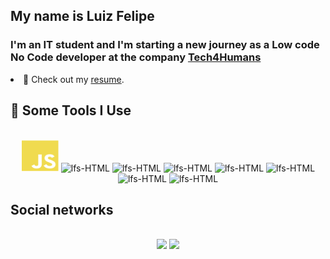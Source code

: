   ## My name is Luiz Felipe
  ### I'm an IT student and I'm starting a new journey as a Low code No Code developer at the company [Tech4Humans](https://www.linkedin.com/company/tech4humans-brasil/)
 
 
 <li>📙 Check out my <a href="https://luizfelipedesouza95.github.io/resume/">resume</a>.</li>
  
<h2>🚀 Some Tools I Use</h2>
<div align="center"><br>
  <img alt="lfs-Js" height="50" width="60" src="https://raw.githubusercontent.com/devicons/devicon/master/icons/javascript/javascript-plain.svg">
  <img alt="lfs-HTML" height="50" width="60" src="https://cdn.jsdelivr.net/gh/devicons/devicon/icons/html5/html5-plain-wordmark.svg" />
  <img alt="lfs-HTML" height="50" width="60" src="https://cdn.jsdelivr.net/gh/devicons/devicon/icons/bootstrap/bootstrap-original-wordmark.svg" />
  <img alt="lfs-HTML" height="50" width="65" src="https://cdn.jsdelivr.net/gh/devicons/devicon/icons/nodejs/nodejs-original-wordmark.svg" />
  <img alt="lfs-HTML" height="50" width="65" src="https://cdn.jsdelivr.net/gh/devicons/devicon/icons/git/git-plain-wordmark.svg" />
  <img alt="lfs-HTML" height="50" width="65" src="https://cdn.jsdelivr.net/gh/devicons/devicon/icons/mysql/mysql-original-wordmark.svg" />
  <img alt="lfs-HTML" height="50" width="65" src="https://cdn.jsdelivr.net/gh/devicons/devicon/icons/css3/css3-plain-wordmark.svg" />
  <img alt="lfs-HTML" height="50" width="65" src="https://cdn.jsdelivr.net/gh/devicons/devicon/icons/typescript/typescript-original.svg" />
</div>
  
## Social networks
 <div align="center"><br>
      <a href="https://instagram.com/luizfelipedesouza95" target="_blank"><img src="https://img.shields.io/badge/-Instagram-%23E4405F?style=for-the-badge&logo=instagram&logoColor=white" target="_blank"></a>
      <a href="https://www.linkedin.com/in/luizfelipedesouza95/" target="_blank"><img src="https://img.shields.io/badge/-LinkedIn-%230077B5?style=for-the-badge&logo=linkedin&logoColor=white" target="_blank"></a>
  </div>
